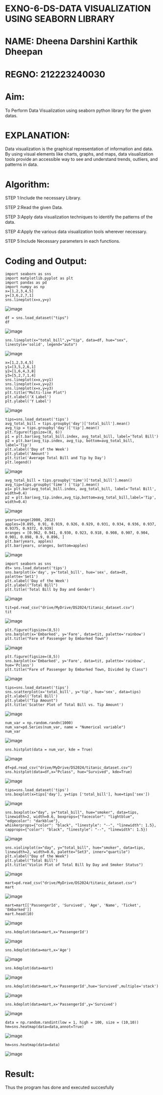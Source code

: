 # EXNO-6-DS-DATA VISUALIZATION USING SEABORN LIBRARY
# NAME: Dheena Darshini Karthik Dheepan
# REGNO: 212223240030
# Aim:
  To Perform Data Visualization using seaborn python library for the given datas.

# EXPLANATION:
Data visualization is the graphical representation of information and data. By using visual elements like charts, graphs, and maps, data visualization tools provide an accessible way to see and understand trends, outliers, and patterns in data.

# Algorithm:
STEP 1:Include the necessary Library.

STEP 2:Read the given Data.

STEP 3:Apply data visualization techniques to identify the patterns of the data.

STEP 4:Apply the various data visualization tools wherever necessary.

STEP 5:Include Necessary parameters in each functions.

# Coding and Output:

 ```
import seaborn as sns
import matplotlib.pyplot as plt
import pandas as pd
import numpy as np
x=[1,2,3,4,5]
y=[3,6,2,7,1]
sns.lineplot(x=x,y=y)
```
![image](https://github.com/user-attachments/assets/77a517de-6e1e-40f4-88f3-ce2ebbdac9b8)

```
df = sns.load_dataset("tips")
df
```
![image](https://github.com/user-attachments/assets/af0ba9b9-95ee-4ea0-aa4c-552278caf671)
```
sns.lineplot(x="total_bill",y="tip", data=df, hue="sex", linestyle='solid', legend="auto")

```
![image](https://github.com/user-attachments/assets/9b00a75c-80fd-426f-bfa6-c73f3c70eedf)
```
x=[1,2,3,4,5]
y1=[3,5,2,6,1]
y2=[1,6,4,3,8]
y3=[5,2,7,1,4]
sns.lineplot(x=x,y=y1)
sns.lineplot(x=x,y=y2)
sns.lineplot(x=x,y=y3)
plt.title("Multi-line Plot")
plt.xlabel('X Label')
plt.ylabel('Y Label')
```
![image](https://github.com/user-attachments/assets/71d237a0-193a-43a3-89e0-dd916b31b677)
```
tips=sns.load_dataset('tips')
avg_total_bill = tips.groupby('day')['total_bill'].mean()
avg_tip = tips.groupby('day')['tip'].mean()
plt.figure(figsize=(8, 6))
p1 = plt.bar(avg_total_bill.index, avg_total_bill, label='Total Bill')
p2 = plt.bar(avg_tip.index, avg_tip, bottom=avg_total_bill, label='Tip')
plt.xlabel('Day of the Week')
plt.ylabel('Amount')
plt.title('Average Total Bill and Tip by Day')
plt.legend()
```
![image](https://github.com/user-attachments/assets/5d85a818-5602-4139-9adc-6adca3f3fb53)
```
avg_total_bill = tips.groupby('time')['total_bill'].mean()
avg_tip=tips.groupby('time') ['tip'].mean()
p1= plt.bar(avg_total_bill.index, avg_total_bill, label='Total Bill', width=0.4)
p2 = plt.bar(avg_tip.index,avg_tip,bottom=avg_total_bill,label='Tip', width=0.4)
```
![image](https://github.com/user-attachments/assets/9fcd1f07-9580-4b13-b95d-26410e6165f5)
```
years=range(2000, 2012)
apples=[0.895, 0.91, 0.919, 0.926, 0.929, 0.931, 0.934, 0.936, 0.937, 0.9375, 0.9372, 0.939]
oranges = [0.962, 0.941, 0.930, 0.923, 0.918, 0.908, 0.907, 0.904, 0.901, 0.898, 0.9, 0.896, ]
plt.bar(years, apples)
plt.bar(years, oranges, bottom=apples)
```
![image](https://github.com/user-attachments/assets/2236a738-76ea-49ef-b949-75f8ed23b3d7)
```
import seaborn as sns
dt= sns.load_dataset('tips')
sns.barplot(x='day', y='total_bill', hue='sex', data=dt, palette='Set1')
plt.xlabel('Day of the Week')
plt.ylabel("Total Bill")
plt.title('Total Bill by Day and Gender')
```
![image](https://github.com/user-attachments/assets/d004a293-1042-4713-8349-3e088aa44f76)

```
tit=pd.read_csv("drive/MyDrive/DS2024/titanic_dataset.csv")
tit
```
![image](https://github.com/user-attachments/assets/d883ec9e-aa04-4c19-bb52-bd7539d34396)
```
plt.figure(figsize=(8,5))
sns.barplot(x='Embarked', y='Fare', data=tit, palette='rainbow')
plt.title("Fare of Passenger by Embarked Town")
```

![image](https://github.com/user-attachments/assets/7fe9a09f-c433-402e-b79d-e3e3ede45d94)
```
plt.figure(figsize=(8,5))
sns.barplot(x='Embarked', y='Fare', data=tit, palette='rainbow', hue='Pclass')
plt.title("Fare of Passenger by Embarked Town, Divided by Class")
```
![image](https://github.com/user-attachments/assets/1cf013d4-8891-469e-8496-bdaed42279da)
```
tips=sns.load_dataset('tips')
sns.scatterplot(x='total_bill', y='tip', hue='sex', data=tips)
plt.xlabel('Total Bill')
plt.ylabel("Tip Amount")
plt.title('Scatter Plot of Total Bill vs. Tip Amount')
```
![image](https://github.com/user-attachments/assets/6d4ce706-6fc3-41ff-9b20-4b574529f735)

```
num_var = np.random.randn(1000)
num_var=pd.Series(num_var, name = "Numerical variable")
num_var
```
![image](https://github.com/user-attachments/assets/2ec0f3da-dd9d-4b3c-b134-71d4d610200f)
```
sns.histplot(data = num_var, kde = True)
```
![image](https://github.com/user-attachments/assets/fb64854c-6f7c-49b6-92e1-a955824512e5)
```
df=pd.read_csv("drive/MyDrive/DS2024/titanic_dataset.csv")
sns.histplot(data=df,x="Pclass", hue="Survived", kde=True)
```
![image](https://github.com/user-attachments/assets/a77dff7a-d07a-44e1-a7e7-798f27a086b9)
```
tips=sns.load_dataset('tips')
sns.boxplot(x=tips['day'], y=tips ['total_bill'], hue=tips['sex'])
```
![image](https://github.com/user-attachments/assets/a5c729f5-d290-44ab-b09a-36f4240e45c7)
```
sns.boxplot(x="day", y="total_bill", hue="smoker", data=tips, linewidth=2, width=0.6, boxprops={"facecolor": "lightblue", "edgecolor": "darkblue"},
whiskerprops={"color": "black", "linestyle": "--", "linewidth": 1.5}, capprops={"color": "black", "linestyle": "--", "linewidth": 1.5})
```
![image](https://github.com/user-attachments/assets/21646288-c16d-4e78-b8f7-0ec4a12093d4)
```
sns.violinplot(x="day", y="total_bill", hue="smoker", data=tips, linewidth=2, width=0.6, palette="Set3", inner="quartile")
plt.xlabel("Day of the Week")
plt.ylabel("Total Bill")
plt.title("Violin Plot of Total Bill by Day and Smoker Status")
```
![image](https://github.com/user-attachments/assets/d46a75bf-dcfb-4e27-95ba-f7278b85fac0)

```
mart=pd.read_csv("drive/MyDrive/DS2024/titanic_dataset.csv")
mart
```
![image](https://github.com/user-attachments/assets/9f22f502-69d5-4e11-8e59-13e2c6a15619)
```
mart=mart[['PassengerId', 'Survived', 'Age', 'Name', 'Ticket', 'Embarked']]
mart.head(10)
```
![image](https://github.com/user-attachments/assets/2e83d125-b5cc-46cd-b299-9a8a22bb5e46)
```
sns.kdeplot(data=mart,x='PassengerId')
```
![image](https://github.com/user-attachments/assets/34594ada-e9ca-429f-8af1-94525eb72788)
```
sns.kdeplot(data=mart,x='Age')
```
![image](https://github.com/user-attachments/assets/c006fc81-cb5e-4a55-a85d-c842752eec51)
```
sns.kdeplot(data=mart)
```
![image](https://github.com/user-attachments/assets/47cd7eef-13f0-492d-88eb-4f45fc2dd220)
```
sns.kdeplot(data=mart,x='PassengerId',hue='Survived',multiple='stack')
```
![image](https://github.com/user-attachments/assets/9710fb67-5213-4168-a79c-dcf102981ab9)
```
sns.kdeplot(data=mart,x='PassengerId',y='Survived')
```
![image](https://github.com/user-attachments/assets/2644ee39-63e9-4b10-af6d-aa122d107e66)
```
data = np.random.randint(low = 1, high = 100, size = (10,10))
hm=sns.heatmap(data=data,annot=True)
```
![image](https://github.com/user-attachments/assets/15cd2c30-7881-431f-8258-92a8fc3a6401)
```
hm=sns.heatmap(data=data)
```
![image](https://github.com/user-attachments/assets/52b4a724-fcb3-4d93-8462-3e8aa583f21c)

# Result:
 Thus the program has done and executed succesfully

